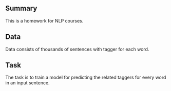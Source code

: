 ## Summary
This is a homework for NLP courses.
## Data
Data consists of thousands of sentences with tagger for each word.
## Task
The task is to train a model for predicting the related taggers for every word in an input sentence.
